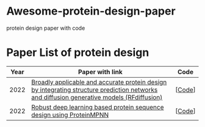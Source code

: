 # Awesome-protein-design-paper
protein design paper with code
# Paper List of protein design



| Year | Paper with link                                              | Code                                                         |
| :--: | ------------------------------------------------------------ | ------------------------------------------------------------ |
| 2022 | [Broadly applicable and accurate protein design by integrating structure prediction networks and diffusion generative models (RFdiffusion)](https://www.biorxiv.org/content/10.1101/2022.12.09.519842v1) | [[Code](https://github.com/RosettaCommons/RFdiffusion)]            | 
| 2022 | [Robust deep learning based protein sequence design using ProteinMPNN](https://www.biorxiv.org/content/10.1101/2022.06.03.494563v1) | [[Code](https://github.com/dauparas/ProteinMPNN)] |                                                            |


